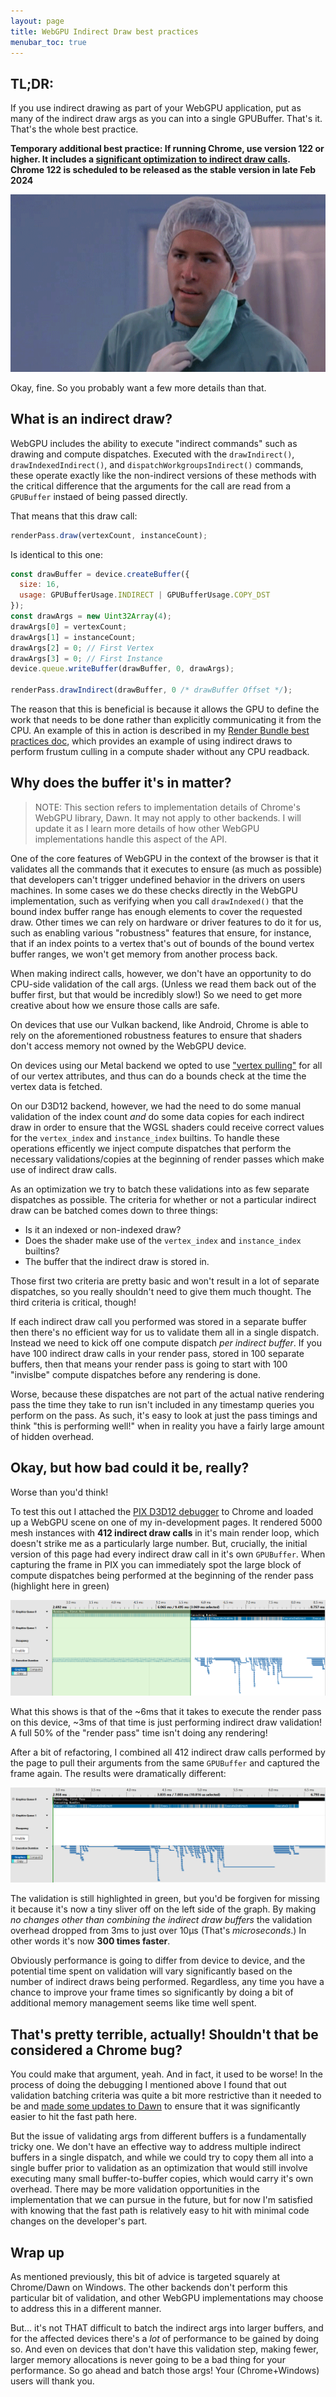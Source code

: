 ```yaml
---
layout: page
title: WebGPU Indirect Draw best practices
menubar_toc: true
---
```


## TL;DR:

If you use indirect drawing as part of your WebGPU application, put as many of the indirect draw args as you can into a single GPUBuffer. That's it. That's the whole best practice.

**Temporary additional best practice: If running Chrome, use version 122 or higher. It includes a [significant optimization to indirect draw calls](https://bugs.chromium.org/p/dawn/issues/detail?id=2329). Chrome 122 is scheduled to be released as the stable version in late Feb 2024**

![But Why?](./media/butwhy.gif)

Okay, fine. So you probably want a few more details than that.

## What is an indirect draw?

WebGPU includes the ability to execute "indirect commands" such as drawing and compute dispatches. Executed with the `drawIndirect()`, `drawIndexedIndirect()`, and `dispatchWorkgroupsIndirect()` commands, these operate exactly like the non-indirect versions of these methods with the critical difference that the arguments for the call are read from a `GPUBuffer` instaed of being passed directly.

That means that this draw call:

```js
renderPass.draw(vertexCount, instanceCount);
```

Is identical to this one:

```js
const drawBuffer = device.createBuffer({
  size: 16,
  usage: GPUBufferUsage.INDIRECT | GPUBufferUsage.COPY_DST
});
const drawArgs = new Uint32Array(4);
drawArgs[0] = vertexCount;
drawArgs[1] = instanceCount;
drawArgs[2] = 0; // First Vertex
drawArgs[3] = 0; // First Instance
device.queue.writeBuffer(drawBuffer, 0, drawArgs);

renderPass.drawIndirect(drawBuffer, 0 /* drawBuffer Offset */);
```

The reason that this is beneficial is because it allows the GPU to define the work that needs to be done rather than explicitly communicating it from the CPU. An example of this in action is described in my [Render Bundle best practices doc](./render-bundles#indirect-draws), which provides an example of using indirect draws to perform frustum culling in a compute shader without any CPU readback.

## Why does the buffer it's in matter?

> NOTE: This section refers to implementation details of Chrome's WebGPU library, Dawn. It may not apply to other backends. I will update it as I learn more details of how other WebGPU implementations handle this aspect of the API.

One of the core features of WebGPU in the context of the browser is that it validates all the commands that it executes to ensure (as much as possible) that developers can't trigger undefined behavior in the drivers on users machines. In some cases we do these checks directly in the WebGPU implementation, such as verifying when you call `drawIndexed()` that the bound index buffer range has enough elements to cover the requested draw. Other times we can rely on hardware or driver features to do it for us, such as enabling various "robustness" features that ensure, for instance, that if an index points to a vertex that's out of bounds of the bound vertex buffer ranges, we won't get memory from another process back.

When making indirect calls, however, we don't have an opportunity to do CPU-side validation of the call args. (Unless we read them back out of the buffer first, but that would be incredibly slow!) So we need to get more creative about how we ensure those calls are safe.

On devices that use our Vulkan backend, like Android, Chrome is able to rely on the aforementioned robustness features to ensure that shaders don't access memory not owned by the WebGPU device.

On devices using our Metal backend we opted to use ["vertex pulling"](https://www.yosoygames.com.ar/wp/2018/03/vertex-formats-part-2-fetch-vs-pull/) for all of our vertex attributes, and thus can do a bounds check at the time the vertex data is fetched.

On our D3D12 backend, however, we had the need to do some manual validation of the index count _and_ do some data copies for each indirect draw in order to ensure that the WGSL shaders could receive correct values for the `vertex_index` and `instance_index` builtins. To handle these operations efficently we inject compute dispatches that perform the necessary validations/copies at the beginning of render passes which make use of indirect draw calls.

As an optimization we try to batch these validations into as few separate dispatches as possible. The criteria for whether or not a particular indirect draw can be batched comes down to three things:

 - Is it an indexed or non-indexed draw?
 - Does the shader make use of the `vertex_index` and `instance_index` builtins?
 - The buffer that the indirect draw is stored in.

Those first two criteria are pretty basic and won't result in a lot of separate dispatches, so you really shouldn't need to give them much thought. The third criteria is critical, though!

If each indirect draw call you performed was stored in a separate buffer then there's no efficient way for us to validate them all in a single dispatch. Instead we need to kick off one compute dispatch _per indirect buffer_. If you have 100 indirect draw calls in your render pass, stored in 100 separate buffers, then that means your render pass is going to start with 100 "invislbe" compute dispatches before any rendering is done.

Worse, because these dispatches are not part of the actual native rendering pass the time they take to run isn't included in any timestamp queries you perform on the pass. As such, it's easy to look at just the pass timings and think "this is performing well!" when in reality you have a fairly large amount of hidden overhead.

## Okay, but how bad could it be, really?

Worse than you'd think!

To test this out I attached the [PIX D3D12 debugger](https://devblogs.microsoft.com/pix/) to Chrome and loaded up a WebGPU scene on one of my in-development pages. It rendered 5000 mesh instances with **412 indirect draw calls** in it's main render loop, which doesn't strike me as a particularly large number. But, crucially, the initial version of this page had every indirect draw call in it's own `GPUBuffer`. When capturing the frame in PIX you can immediately spot the large block of compute dispatches being performed at the beginning of the render pass (highlight here in green)

![Ouch](./media/indirect-validation-separate.png)

What this shows is that of the ~6ms that it takes to execute the render pass on this device, ~3ms of that time is just performing indirect draw validation! A full 50% of the "render pass" time isn't doing any rendering!

After a bit of refactoring, I combined all 412 indirect draw calls performed by the page to pull their arguments from the same `GPUBuffer` and captured the frame again. The results were dramatically different:

![Yay!](./media/indirect-validation-combined.png)

The validation is still highlighted in green, but you'd be forgiven for missing it because it's now a tiny sliver off on the left side of the graph. By making _no changes other than combining the indirect draw buffers_ the validation overhead dropped from 3ms to just over 10μs (That's _microseconds_.) In other words it's now **300 times faster**.

Obviously performance is going to differ from device to device, and the potential time spent on validation will vary significantly based on the number of indirect draws being performed. Regardless, any time you have a chance to improve your frame times so significantly by doing a bit of additional memory management seems like time well spent.

## That's pretty terrible, actually! Shouldn't that be considered a Chrome bug?

You could make that argument, yeah. And in fact, it used to be worse! In the process of doing the debugging I mentioned above I found that out validation batching criteria was quite a bit more restrictive than it needed to be and [made some updates to Dawn](https://dawn-review.googlesource.com/c/dawn/+/170142) to ensure that it was significantly easier to hit the fast path here.

But the issue of validating args from different buffers is a fundamentally tricky one. We don't have an effective way to address multiple indirect buffers in a single dispatch, and while we could try to copy them all into a single buffer prior to validation as an optimization that would still involve executing many small buffer-to-buffer copies, which would carry it's own overhead. There may be more validation opportunities in the implementation that we can pursue in the future, but for now I'm satisfied with knowing that the fast path is relatively easy to hit with minimal code changes on the developer's part.

## Wrap up

As mentioned previously, this bit of advice is targeted squarely at Chrome/Dawn on Windows. The other backends don't perform this particular bit of validation, and other WebGPU implementations may choose to address this in a different manner.

But... it's not THAT difficult to batch the indirect args into larger buffers, and for the affected devices there's a *lot* of performance to be gained by doing so. And even on devices that don't have this validation step, making fewer, larger memory allocations is never going to be a bad thing for your performance. So go ahead and batch those args! Your (Chrome+Windows) users will thank you.
